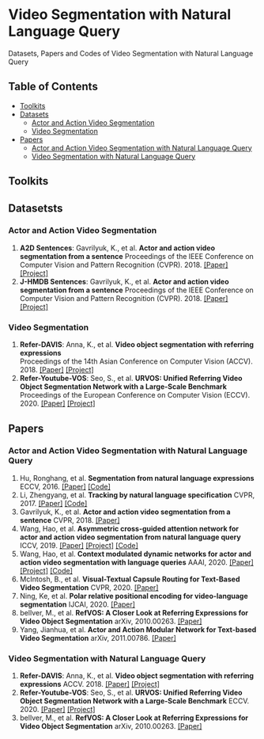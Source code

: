 # Video Segmentation with Natural Language Query  
Datasets, Papers and Codes of Video Segmentation with Natural Language Query  

## Table of Contents
- [Toolkits](#toolkits)
- [Datasets](#datasets)
    - [Actor and Action Video Segmentation](#actor-and-action-video-segmentation)
    - [Video Segmentation](#video-segmentation)
- [Papers](#papers)
	- [Actor and Action Video Segmentation with Natural Language Query](#actor-and-action-video-segmentation-with-natural-language-query)
	- [Video Segmentation with Natural Language Query](#video-segmentation-with-natural-language-query)
## Toolkits 


## Datasetsts  
### Actor and Action Video Segmentation  

1. **A2D Sentences**:  Gavrilyuk, K., et al. **Actor and action video segmentation from a sentence** 
Proceedings of the IEEE Conference on Computer Vision and Pattern Recognition (CVPR). 2018. [[Paper]](https://arxiv.org/abs/1803.07485) [[Project]](https://kgavrilyuk.github.io/publication/actor_action/)  
2. **J-HMDB Sentences**: Gavrilyuk, K., et al. **Actor and action video segmentation from a sentence** 
Proceedings of the IEEE Conference on Computer Vision and Pattern Recognition (CVPR). 2018. [[Paper]](https://arxiv.org/abs/1803.07485) [[Project]](https://kgavrilyuk.github.io/publication/actor_action/)  

### Video Segmentation  
1. **Refer-DAVIS**: Anna, K., et al. **Video object segmentation with referring expressions**  
Proceedings of the 14th Asian Conference on Computer Vision (ACCV). 2018. [[Paper]](https://arxiv.org/abs/1803.08006v3) [[Project]](https://www.mpi-inf.mpg.de/departments/computer-vision-and-machine-learning/research/video-segmentation/video-object-segmentation-with-language-referring-expressions)    
2. **Refer-Youtube-VOS**: Seo, S., et al. **URVOS: Unified Referring Video Object Segmentation Network with a Large-Scale Benchmark** 
Proceedings of the European Conference on Computer Vision (ECCV). 2020. [[Paper]](https://www.ecva.net/papers/eccv_2020/papers_ECCV/papers/123600205.pdf) [[Project]](https://github.com/skynbe/Refer-Youtube-VOS)   

## Papers
### Actor and Action Video Segmentation with Natural Language Query  
1. Hu, Ronghang, et al. **Segmentation from natural language expressions** 
ECCV, 2016. [[Paper]](https://arxiv.org/abs/1603.06180) [[Code]](https://github.com/ronghanghu/text_objseg)  
2. Li, Zhengyang, et al. **Tracking by natural language specification** 
CVPR, 2017. [[Paper]](https://openaccess.thecvf.com/content_cvpr_2017/papers/Li_Tracking_by_Natural_CVPR_2017_paper.pdf) [[Code]](https://github.com/QUVA-Lab/lang-tracker)  
3. Gavrilyuk, K., et al. **Actor and action video segmentation from a sentence** 
CVPR, 2018. [[Paper]](https://arxiv.org/abs/1803.07485)  
4. Wang, Hao, et al. **Asymmetric cross-guided attention network for actor and action video segmentation from natural language query** 
ICCV, 2019. [[Paper]](https://openaccess.thecvf.com/content_ICCV_2019/papers/Wang_Asymmetric_Cross-Guided_Attention_Network_for_Actor_and_Action_Video_Segmentation_ICCV_2019_paper.pdf) [[Project]](https://haowang1992.github.io/publication/2019-07-01-Asymmetric_Cross-Guided_Attention_Network_for_Actor_and_Action_Video_Segmentation_From_Natural_Language_Query) [[Code]](https://github.com/haowang1992/ACGA) 
5. Wang, Hao, et al. **Context modulated dynamic networks for actor and action video segmentation with language queries** 
AAAI, 2020. [[Paper]](https://haowang1992.github.io/files/AAAI20/cmdy.pdf) [[Project]]() [[Code]]() 
6. McIntosh, B., et al. **Visual-Textual Capsule Routing for Text-Based Video Segmentation** 
CVPR, 2020. [[Paper]](https://openaccess.thecvf.com/content_CVPR_2020/papers/McIntosh_Visual-Textual_Capsule_Routing_for_Text-Based_Video_Segmentation_CVPR_2020_paper.pdf)  
7. Ning, Ke, et al. **Polar relative positional encoding for video-language segmentation** 
IJCAI, 2020. [[Paper]](https://www.ijcai.org/Proceedings/2020/0132.pdf)  
8. bellver, M., et al. **RefVOS: A Closer Look at Referring Expressions for Video Object Segmentation** 
arXiv, 2010.00263. [[Paper]](https://arxiv.org/abs/2010.00263)  
9. Yang, Jianhua, et al. **Actor and Action Modular Network for Text-based Video Segmentation** 
arXiv, 2011.00786. [[Paper]](https://arxiv.org/abs/2011.00786)  

### Video Segmentation with Natural Language Query   
1. **Refer-DAVIS**: Anna, K., et al. **Video object segmentation with referring expressions** ACCV. 2018. [[Paper]](https://arxiv.org/abs/1803.08006v3) [[Project]](https://www.mpi-inf.mpg.de/departments/computer-vision-and-machine-learning/research/video-segmentation/video-object-segmentation-with-language-referring-expressions)    
2. **Refer-Youtube-VOS**: Seo, S., et al. **URVOS: Unified Referring Video Object Segmentation Network with a Large-Scale Benchmark** ECCV. 2020. [[Paper]](https://www.ecva.net/papers/eccv_2020/papers_ECCV/papers/123600205.pdf) [[Project]](https://github.com/skynbe/Refer-Youtube-VOS)   
3. bellver, M., et al. **RefVOS: A Closer Look at Referring Expressions for Video Object Segmentation** 
arXiv, 2010.00263. [[Paper]](https://arxiv.org/abs/2010.00263)  


